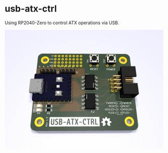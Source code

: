 # usb-atx-ctrl
Using RP2040-Zero to control ATX operations via USB.

![PCB rendering](/usb-atx-ctrl.jpg)
